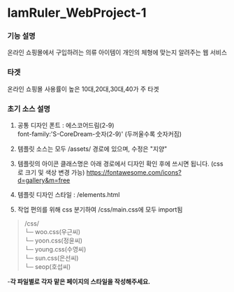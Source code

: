 # IamRuler_WebProject-1

### 기능 설명
온라인 쇼핑몰에서 구입하려는 의류 아이템이 개인의 체형에 맞는지 알려주는 웹 서비스

### 타겟
온라인 쇼핑몰 사용률이 높은 10대,20대,30대,40가 주 타겟

### 초기 소스 설명

1. 공통 디자인 폰트 : 에스코어드림(2-9)  
font-family:'S-CoreDream-숫자(2-9)' (두꺼울수록 숫자커짐)

2. 템플릿 소스는 모두 /assets/ 경로에 있으며, 수정은 "지양"

3. 템플릿의 아이콘 클래스명은 아래 경로에서 디자인 확인 후에 
  쓰시면 됩니다. (css로 크기 및 색상 변경 가능)
  https://fontawesome.com/icons?d=gallery&m=free

4. 템플릿 디자인 스타일 :  /elements.html 

5. 작업 편의를 위해 css 분기하여 /css/main.css에 모두 import됨  
> /css/  
└─ woo.css(우근씨)  
└─ yoon.css(정윤씨)  
└─ young.css(수영씨)  
└─ sun.css(은선씨)  
└─ seop(호섭씨)  

-__각 파일별로 각자 맡은 페이지의 스타일을 작성해주세요.__
